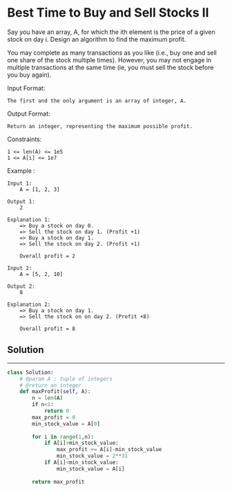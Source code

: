 <h1>Best Time to Buy and Sell Stocks II</h1>

<p>
Say you have an array, A, for which the ith element is the price of a given stock on day i.
Design an algorithm to find the maximum profit.

You may complete as many transactions as you like (i.e., buy one and sell one share of the stock multiple times).
However, you may not engage in multiple transactions at the same time (ie, you must sell the stock before you buy again).

Input Format:

    The first and the only argument is an array of integer, A.
Output Format:

    Return an integer, representing the maximum possible profit.
Constraints:

    1 <= len(A) <= 1e5
    1 <= A[i] <= 1e7
Example :

    Input 1:
        A = [1, 2, 3]

    Output 1:
        2

    Explanation 1:
        => Buy a stock on day 0.
        => Sell the stock on day 1. (Profit +1)
        => Buy a stock on day 1.
        => Sell the stock on day 2. (Profit +1)
        
        Overall profit = 2

    Input 2:
        A = [5, 2, 10]

    Output 2:
        8

    Explanation 2:
        => Buy a stock on day 1.
        => Sell the stock on on day 2. (Profit +8)
        
        Overall profit = 8

<h2>Solution</h2>

***

```python
class Solution:
    # @param A : tuple of integers
    # @return an integer
    def maxProfit(self, A):
        n = len(A)
        if n<1:
            return 0
        max_profit = 0
        min_stock_value = A[0]
        
        for i in range(1,n):
            if A[i]>min_stock_value:
                max_profit += A[i]-min_stock_value
                min_stock_value = 2**31
            if A[i]<min_stock_value:
                min_stock_value = A[i]
                
        return max_profit
```